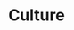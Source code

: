 ---
title: Culture
layout: revealjs-talkabout
quantity: 4
script: 
- "&nbsp;"
- What kind of music do you like?
- Do you like movies?
- What are your favorite kinds of TV shows?
- Who are your favorite actors?
- Do you like programs from other countries as well?
- Do you like actors from other countries as well? If so, who?
- What kinds of programs or which actors don't you like?
- What are your favorite kinds of movies?
- What are your favorite kinds of sports?
- What are your favorite kinds of books?
---